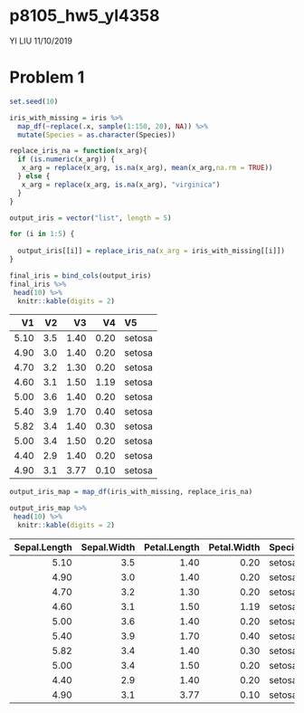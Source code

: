 p8105\_hw5\_yl4358
================
YI LIU
11/10/2019

# Problem 1

``` r
set.seed(10)

iris_with_missing = iris %>% 
  map_df(~replace(.x, sample(1:150, 20), NA)) %>%
  mutate(Species = as.character(Species))

replace_iris_na = function(x_arg){
  if (is.numeric(x_arg)) {
   x_arg = replace(x_arg, is.na(x_arg), mean(x_arg,na.rm = TRUE))
  } else {
   x_arg = replace(x_arg, is.na(x_arg), "virginica") 
  }
}

output_iris = vector("list", length = 5)

for (i in 1:5) {
  
  output_iris[[i]] = replace_iris_na(x_arg = iris_with_missing[[i]])
}

final_iris = bind_cols(output_iris)
final_iris %>% 
 head(10) %>% 
  knitr::kable(digits = 2) 
```

|   V1 |  V2 |   V3 |   V4 | V5     |
| ---: | --: | ---: | ---: | :----- |
| 5.10 | 3.5 | 1.40 | 0.20 | setosa |
| 4.90 | 3.0 | 1.40 | 0.20 | setosa |
| 4.70 | 3.2 | 1.30 | 0.20 | setosa |
| 4.60 | 3.1 | 1.50 | 1.19 | setosa |
| 5.00 | 3.6 | 1.40 | 0.20 | setosa |
| 5.40 | 3.9 | 1.70 | 0.40 | setosa |
| 5.82 | 3.4 | 1.40 | 0.30 | setosa |
| 5.00 | 3.4 | 1.50 | 0.20 | setosa |
| 4.40 | 2.9 | 1.40 | 0.20 | setosa |
| 4.90 | 3.1 | 3.77 | 0.10 | setosa |

``` r
output_iris_map = map_df(iris_with_missing, replace_iris_na)

output_iris_map %>% 
 head(10) %>% 
  knitr::kable(digits = 2) 
```

| Sepal.Length | Sepal.Width | Petal.Length | Petal.Width | Species |
| -----------: | ----------: | -----------: | ----------: | :------ |
|         5.10 |         3.5 |         1.40 |        0.20 | setosa  |
|         4.90 |         3.0 |         1.40 |        0.20 | setosa  |
|         4.70 |         3.2 |         1.30 |        0.20 | setosa  |
|         4.60 |         3.1 |         1.50 |        1.19 | setosa  |
|         5.00 |         3.6 |         1.40 |        0.20 | setosa  |
|         5.40 |         3.9 |         1.70 |        0.40 | setosa  |
|         5.82 |         3.4 |         1.40 |        0.30 | setosa  |
|         5.00 |         3.4 |         1.50 |        0.20 | setosa  |
|         4.40 |         2.9 |         1.40 |        0.20 | setosa  |
|         4.90 |         3.1 |         3.77 |        0.10 | setosa  |
